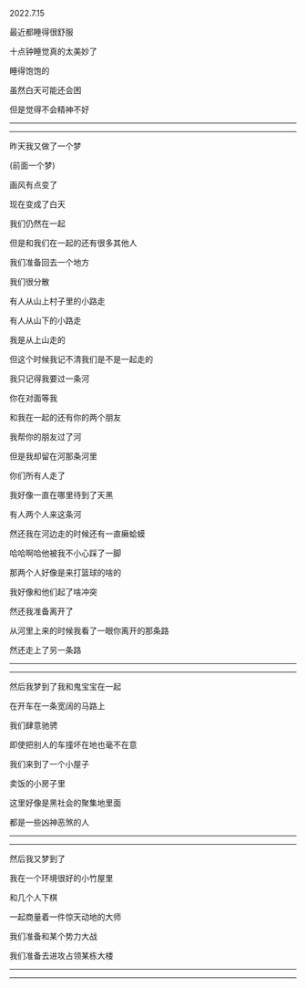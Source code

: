 2022.7.15

最近都睡得很舒服

十点钟睡觉真的太美妙了

睡得饱饱的

虽然白天可能还会困

但是觉得不会精神不好

-------

-----

昨天我又做了一个梦

(前面一个梦)

画风有点变了

现在变成了白天

我们仍然在一起

但是和我们在一起的还有很多其他人

我们准备回去一个地方

我们很分散

有人从山上村子里的小路走

有人从山下的小路走

我是从上山走的

但这个时候我记不清我们是不是一起走的

我只记得我要过一条河

你在对面等我

和我在一起的还有你的两个朋友

我帮你的朋友过了河

但是我却留在河那条河里

你们所有人走了

我好像一直在哪里待到了天黑

有人两个人来这条河

然还我在河边走的时候还有一直癞蛤蟆

哈哈啊哈他被我不小心踩了一脚

那两个人好像是来打篮球的啥的

我好像和他们起了啥冲突

然还我准备离开了

从河里上来的时候我看了一眼你离开的那条路

然还走上了另一条路

---------

-------------------

然后我梦到了我和鬼宝宝在一起

在开车在一条宽阔的马路上

我们肆意驰骋

即使把别人的车撞坏在地也毫不在意

我们来到了一个小屋子

卖饭的小房子里

这里好像是黑社会的聚集地里面

都是一些凶神恶煞的人

-----------

----------

然后我又梦到了

我在一个环境很好的小竹屋里

和几个人下棋

一起商量着一件惊天动地的大师

我们准备和某个势力大战

我们准备去进攻占领某栋大楼

---------

--------

